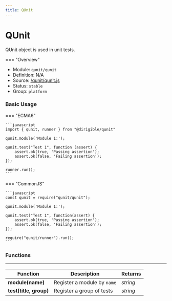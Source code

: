 ```yaml
---
title: QUnit
---
```


QUnit
===

QUnit object is used in unit tests.

=== "Overview"
- Module: `qunit/qunit`
- Definition: N/A
- Source: [/qunit/qunit.js](https://github.com/eclipse/dirigible/blob/master/components/api-qunit/src/main/resources/META-INF/dirigible/qunit/qunit.js)
- Status: `stable`
- Group: `platform`

### Basic Usage

=== "ECMA6"

	```javascript
	import { qunit, runner } from "@dirigible/qunit"

	qunit.module('Module 1:');

	qunit.test("Test 1", function (assert) {
	    assert.ok(true, 'Passing assertion');
	    assert.ok(false, 'Failing assertion');
	});

	runner.run();
	```

=== "CommonJS"

	```javascript
	const qunit = require("qunit/qunit");

	qunit.module('Module 1:');

	qunit.test("Test 1", function(assert) {
		assert.ok(true, 'Passing assertion');
		assert.ok(false, 'Failing assertion');
	});

	require("qunit/runner").run();
	```

### Functions

---

Function     | Description | Returns
------------ | ----------- | --------
**module(name)**   | Register a module by `name` | *string*
**test(title, group)**   | Register a group of tests | *string*

